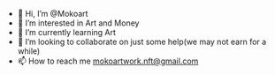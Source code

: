 - 👋 Hi, I’m @Mokoart
- 👀 I’m interested in Art and Money
- 🌱 I’m currently learning Art
- 💞️ I’m looking to collaborate on just some help(we may not earn for a while)
- 📫 How to reach me mokoartwork.nft@gmail.com


<!---
Mokoart/Mokoart is a ✨ special ✨ repository because its `README.md` (this file) appears on your GitHub profile.
You can click the Preview link to take a look at your changes.
--->
